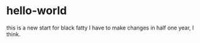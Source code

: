 # hello-world
this is a new start for black fatty
I have to make changes in half one year, I think.
